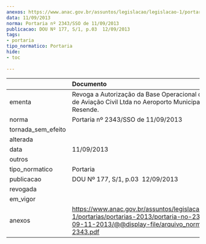 ```yaml
---
anexos: https://www.anac.gov.br/assuntos/legislacao/legislacao-1/portarias/portarias-2013/portaria-no-2343-sso-de-09-11-2013/@@display-file/arquivo_norma/PA2013-2343.pdf
data: 11/09/2013
norma: Portaria nº 2343/SSO de 11/09/2013
publicacao: DOU Nº 177, S/1, p.03  12/09/2013
tags:
- portaria
tipo_normatico: Portaria
hide: 
- toc 
 
---
```


|                    | Documento                                                                                                                                                         |
|:-------------------|:------------------------------------------------------------------------------------------------------------------------------------------------------------------|
| ementa             | Revoga a Autorização da Base Operacional da Fly Escola de Aviação Civil Ltda no Aeroporto Municipal de Resende.                                                   |
| norma              | Portaria nº 2343/SSO de 11/09/2013                                                                                                                                |
| tornada_sem_efeito |                                                                                                                                                                   |
| alterada           |                                                                                                                                                                   |
| data               | 11/09/2013                                                                                                                                                        |
| outros             |                                                                                                                                                                   |
| tipo_normatico     | Portaria                                                                                                                                                          |
| publicacao         | DOU Nº 177, S/1, p.03  12/09/2013                                                                                                                                 |
| revogada           |                                                                                                                                                                   |
| em_vigor           |                                                                                                                                                                   |
| anexos             | https://www.anac.gov.br/assuntos/legislacao/legislacao-1/portarias/portarias-2013/portaria-no-2343-sso-de-09-11-2013/@@display-file/arquivo_norma/PA2013-2343.pdf |